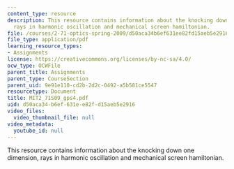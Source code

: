 ```yaml
---
content_type: resource
description: This resource contains information about the knocking down one dimension,
  rays in harmonic oscillation and mechanical screen hamiltonian.
file: /courses/2-71-optics-spring-2009/d50aca34b6ef631ee82fd15aeb5e2916_MIT2_71S09_gps4.pdf
file_type: application/pdf
learning_resource_types:
- Assignments
license: https://creativecommons.org/licenses/by-nc-sa/4.0/
ocw_type: OCWFile
parent_title: Assignments
parent_type: CourseSection
parent_uid: 9e91e110-cd2b-2d2c-0492-a5b581ce5547
resourcetype: Document
title: MIT2_71S09_gps4.pdf
uid: d50aca34-b6ef-631e-e82f-d15aeb5e2916
video_files:
  video_thumbnail_file: null
video_metadata:
  youtube_id: null
---
```

This resource contains information about the knocking down one dimension, rays in harmonic oscillation and mechanical screen hamiltonian.